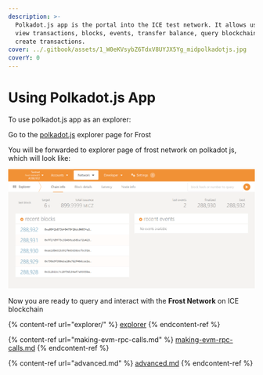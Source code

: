 ```yaml
---
description: >-
  Polkadot.js app is the portal into the ICE test network. It allows users to
  view transactions, blocks, events, transfer balance, query blockchains and
  create transactions.
cover: ../.gitbook/assets/1_W0eKVsybZ6TdxV8UYJX5Yg_midpolkadotjs.jpg
coverY: 0
---
```


# Using Polkadot.js App

To use polkadot.js app as an explorer:

Go to the [polkadot.js](https://polkadot.js.org/apps/?rpc=wss%3A%2F%2Ffrost-rpc.icenetwork.io%3A9944#/explorer) explorer page for Frost

You will be forwarded to explorer page of frost network on polkadot js, which will look like:

![Polkadot explorer for Frost Network](<../.gitbook/assets/image (2).png>)

Now you are ready to query and interact with the **Frost Network** on ICE blockchain



{% content-ref url="explorer/" %}
[explorer](explorer/)
{% endcontent-ref %}

{% content-ref url="making-evm-rpc-calls.md" %}
[making-evm-rpc-calls.md](making-evm-rpc-calls.md)
{% endcontent-ref %}

{% content-ref url="advanced.md" %}
[advanced.md](advanced.md)
{% endcontent-ref %}
